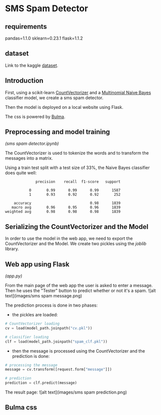 # SMS Spam Detector

## requirements
pandas=1.1.0
sklearn=0.23.1
flask=1.1.2

## dataset
Link to the kaggle [dataset](https://www.kaggle.com/uciml/sms-spam-collection-dataset).

## Introduction
First, using a scikit-learn [CountVectorizer](https://scikit-learn.org/stable/modules/generated/sklearn.feature_extraction.text.CountVectorizer.html) and a [Multinomial Naive Bayes](https://scikit-learn.org/stable/modules/generated/sklearn.naive_bayes.MultinomialNB.html) classifier model,
we create a sms spam detector.

Then the model is deployed on a local website using Flask.

The css is powered by [Bulma](https://bulma.io/).

## Preprocessing and model training
_(sms spam detector.ipynb)_

The CountVectorizer is used to tokenize the words and to transform the messages
into a matrix.

Using a train test split with a test size of 33%, the Naive Bayes classifier does quite well:
```
              precision    recall  f1-score   support

           0       0.99      0.99      0.99      1587
           1       0.93      0.92      0.92       252

    accuracy                           0.98      1839
   macro avg       0.96      0.95      0.96      1839
weighted avg       0.98      0.98      0.98      1839
```
## Serializing the CountVectorizer and the Model

In order to use the model in the web app, we need to export the CountVectorizer and the Model.
We create two pickles using the *joblib* library.

## Web app using Flask
_(app.py)_

From the main page of the web app the user is asked to enter a message.
Then he uses the "Tester" button to predict whether or not it's a spam.
![alt text](images/sms spam message.png)

The prediction process is done in two phases:
* the pickles are loaded:
```python
# CountVectorizer loading
cv = load(model_path.joinpath("cv.pkl"))

# classifier loading
clf = load(model_path.joinpath("spam_clf.pkl"))
```
* then the message is processed using the CountVectorizer and the prediction is done:
```python
# processing the message
message = cv.transform([request.form["message"]])

# prediction
prediction = clf.predict(message)
```
The result page:
![alt text](images/sms spam prediction.png)

## Bulma css
       



